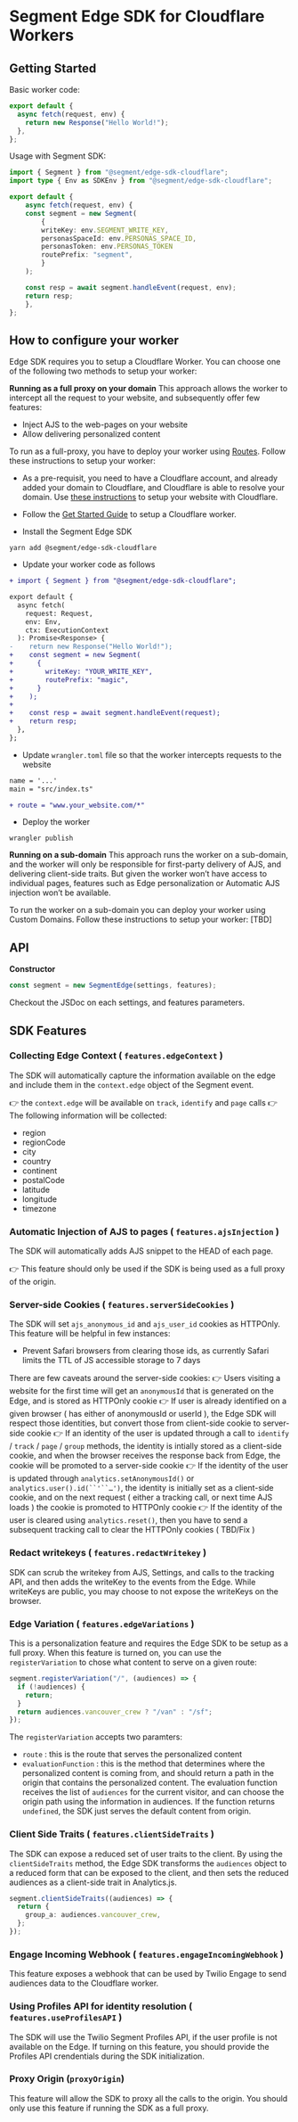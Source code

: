 # Segment Edge SDK for Cloudflare Workers

## Getting Started

Basic worker code:

```typescript
export default {
  async fetch(request, env) {
    return new Response("Hello World!");
  },
};
```

Usage with Segment SDK:

```typescript
import { Segment } from "@segment/edge-sdk-cloudflare";
import type { Env as SDKEnv } from "@segment/edge-sdk-cloudflare";

export default {
    async fetch(request, env) {
    const segment = new Segment(
        {
        writeKey: env.SEGMENT_WRITE_KEY,
        personasSpaceId: env.PERSONAS_SPACE_ID,
        personasToken: env.PERSONAS_TOKEN
        routePrefix: "segment",
        }
    );

    const resp = await segment.handleEvent(request, env);
    return resp;
    },
};
```

## How to configure your worker

Edge SDK requires you to setup a Cloudflare Worker. You can choose one of the following two methods to setup your worker:

**Running as a full proxy on your domain**
This approach allows the worker to intercept all the request to your website, and subsequently offer few features:

- Inject AJS to the web-pages on your website
- Allow delivering personalized content

To run as a full-proxy, you have to deploy your worker using [Routes](https://developers.cloudflare.com/workers/platform/triggers/routes/). Follow these instructions to setup your worker:

- As a pre-requisit, you need to have a Cloudflare account, and already added your domain to Cloudflare, and Cloudflare is able to resolve your domain. Use [these instructions](<https://developers.cloudflare.com/learning-paths/get-started/#domain-resolution-(active-website)>) to setup your website with Cloudflare.

- Follow the [Get Started Guide](https://developers.cloudflare.com/workers/get-started/guide/) to setup a Cloudflare worker.

- Install the Segment Edge SDK

```
yarn add @segment/edge-sdk-cloudflare
```

- Update your worker code as follows

```diff
+ import { Segment } from "@segment/edge-sdk-cloudflare";

export default {
  async fetch(
    request: Request,
    env: Env,
    ctx: ExecutionContext
  ): Promise<Response> {
-    return new Response("Hello World!");
+    const segment = new Segment(
+      {
+        writeKey: "YOUR_WRITE_KEY",
+        routePrefix: "magic",
+      }
+    );
+
+    const resp = await segment.handleEvent(request);
+    return resp;
  },
};

```

- Update `wrangler.toml` file so that the worker intercepts requests to the website

```diff
name = '...'
main = "src/index.ts"

+ route = "www.your_website.com/*"
```

- Deploy the worker

```
wrangler publish
```

**Running on a sub-domain**
This approach runs the worker on a sub-domain, and the worker will only be responsible for first-party delivery of AJS, and delivering client-side traits. But given the worker won’t have access to individual pages, features such as Edge personalization or Automatic AJS injection won’t be available.

To run the worker on a sub-domain you can deploy your worker using Custom Domains. Follow these instructions to setup your worker:
[TBD]

## API

**Constructor**

```typescript
const segment = new SegmentEdge(settings, features);
```

Checkout the JSDoc on each settings, and features parameters.

## SDK Features

### Collecting Edge Context ( `features.edgeContext` )

The SDK will automatically capture the information available on the edge and include them in the `context.edge` object of the Segment event.

👉 the `context.edge` will be available on `track`, `identify` and `page` calls
👉 The following information will be collected:

- region
- regionCode
- city
- country
- continent
- postalCode
- latitude
- longitude
- timezone

### Automatic Injection of AJS to pages ( `features.ajsInjection` )

The SDK will automatically adds AJS snippet to the HEAD of each page.

👉 This feature should only be used if the SDK is being used as a full proxy of the origin.

### Server-side Cookies ( `features.serverSideCookies` )

The SDK will set `ajs_anonymous_id` and `ajs_user_id` cookies as HTTPOnly. This feature will be helpful in few instances:

- Prevent Safari browsers from clearing those ids, as currently Safari limits the TTL of JS accessible storage to 7 days

There are few caveats around the server-side cookies:
👉 Users visiting a website for the first time will get an `anonymousId` that is generated on the Edge, and is stored as HTTPOnly cookie
👉 If user is already identified on a given browser ( has either of anonymousId or userId ), the Edge SDK will respect those identities, but convert those from client-side cookie to server-side cookie
👉 If an identity of the user is updated through a call to `identify` / `track` / `page` / `group` methods, the identity is intially stored as a client-side cookie, and when the browser receives the response back from Edge, the cookie will be promoted to a server-side cookie
👉 If the identity of the user is updated through `analytics.setAnonymousId()` or ` analytics.user().id(``'``…') `, the identity is initially set as a client-side cookie, and on the next request ( either a tracking call, or next time AJS loads ) the cookie is promoted to HTTPOnly cookie
👉 If the identity of the user is cleared using `analytics.reset()`, then you have to send a subsequent tracking call to clear the HTTPOnly cookies ( TBD/Fix )

### Redact writekeys ( `features.redactWritekey` )

SDK can scrub the writekey from AJS, Settings, and calls to the tracking API, and then adds the writeKey to the events from the Edge. While writeKeys are public, you may choose to not expose the writeKeys on the browser.

### Edge Variation ( `features.edgeVariations` )

This is a personalization feature and requires the Edge SDK to be setup as a full proxy. When this feature is turned on, you can use the `registerVariation` to chose what content to serve on a given route:

```typescript
segment.registerVariation("/", (audiences) => {
  if (!audiences) {
    return;
  }
  return audiences.vancouver_crew ? "/van" : "/sf";
});
```

The `registerVariation` accepts two paramters:

- `route` : this is the route that serves the personalized content
- `evaluationFunction` : this is the method that determines where the personalized content is coming from, and should return a path in the origin that contains the personalized content. The evaluation function receives the list of `audiences` for the current visitor, and can choose the origin path using the information in audiences. If the function returns `undefined`, the SDK just serves the default content from origin.

### Client Side Traits ( `features.clientSideTraits` )

The SDK can expose a reduced set of user traits to the client. By using the `clientSideTraits` method, the Edge SDK transforms the `audiences` object to a reduced form that can be exposed to the client, and then sets the reduced audiences as a client-side trait in Analytics.js.

```typescript
segment.clientSideTraits((audiences) => {
  return {
    group_a: audiences.vancouver_crew,
  };
});
```

### Engage Incoming Webhook ( `features.engageIncomingWebhook` )

This feature exposes a webhook that can be used by Twilio Engage to send audiences data to the Cloudflare worker.

### Using Profiles API for identity resolution ( `features.useProfilesAPI` )

The SDK will use the Twilio Segment Profiles API, if the user profile is not available on the Edge. If turning on this feature, you should provide the Profiles API crendentials during the SDK initialization.

### Proxy Origin (`proxyOrigin`)

This feature will allow the SDK to proxy all the calls to the origin. You should only use this feature if running the SDK as a full proxy.
